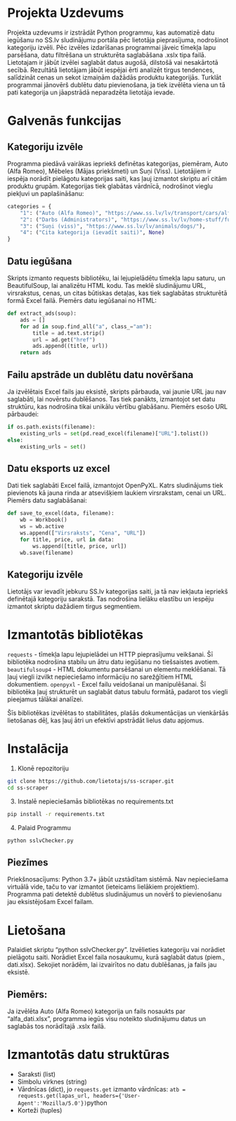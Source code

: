 # Projekta Uzdevums

Projekta uzdevums ir izstrādāt Python programmu, kas automatizē datu iegūšanu no SS.lv sludinājumu portāla pēc lietotāja pieprasījuma, nodrošinot kategoriju izvēli. Pēc izvēles izdarīšanas programmai jāveic tīmekļa lapu parsēšana, datu filtrēšana un strukturēta saglabāšana .xslx tipa failā. Lietotajam ir jābūt izvēlei saglabāt datus augošā, dilstošā vai nesakārtotā secībā. Rezultātā lietotājam jābūt iespējai ērti analizēt tirgus tendences, salīdzināt cenas un sekot izmaiņām dažādās produktu kategorijās. Turklāt programmai jānovērš dublētu datu pievienošana, ja tiek izvēlēta viena un tā pati kategorija un jāapstrādā neparadzēta lietotāja ievade.

# Galvenās funkcijas
## Kategoriju izvēle

Programma piedāvā vairākas iepriekš definētas kategorijas, piemēram, Auto (Alfa Romeo), Mēbeles (Mājas priekšmeti) un Suņi (Viss).
Lietotājiem ir iespēja norādīt pielāgotu kategorijas saiti, kas ļauj izmantot skriptu arī citām produktu grupām.
Kategorijas tiek glabātas vārdnīcā, nodrošinot vieglu piekļuvi un paplašināšanu:
``` python
categories = {
    "1": ("Auto (Alfa Romeo)", "https://www.ss.lv/lv/transport/cars/alfa-romeo/"),
    "2": ("Darbs (Administrators)", "https://www.ss.lv/lv/home-stuff/furniture/"),
    "3": ("Suņi (viss)", "https://www.ss.lv/lv/animals/dogs/"),
    "4": ("Cita kategorija (ievadīt saiti)", None)
}
```

## Datu iegūšana
Skripts izmanto requests bibliotēku, lai lejupielādētu tīmekļa lapu saturu, un BeautifulSoup, lai analizētu HTML kodu.
Tas meklē sludinājumu URL, virsrakstus, cenas, un citas būtiskas detaļas, kas tiek saglabātas strukturētā formā Excel failā.
Piemērs datu iegūšanai no HTML:
``` python
def extract_ads(soup):
    ads = []
    for ad in soup.find_all("a", class_="am"):
        title = ad.text.strip()
        url = ad.get("href")
        ads.append((title, url))
    return ads
```

## Failu apstrāde un dublētu datu novēršana

Ja izvēlētais Excel fails jau eksistē, skripts pārbauda, vai jaunie URL jau nav saglabāti, lai novērstu dublēšanos.
Tas tiek panākts, izmantojot set datu struktūru, kas nodrošina tikai unikālu vērtību glabāšanu.
Piemērs esošo URL pārbaudei:
``` python
if os.path.exists(filename):
    existing_urls = set(pd.read_excel(filename)["URL"].tolist())
else:
    existing_urls = set()
```

## Datu eksports uz excel
Dati tiek saglabāti Excel failā, izmantojot OpenPyXL.
Katrs sludinājums tiek pievienots kā jauna rinda ar atsevišķiem laukiem virsrakstam, cenai un URL.
Piemērs datu saglabāšanai:
``` python
def save_to_excel(data, filename):
    wb = Workbook()
    ws = wb.active
    ws.append(["Virsraksts", "Cena", "URL"])
    for title, price, url in data:
        ws.append([title, price, url])
    wb.save(filename)
```
## Kategoriju izvēle
Lietotājs var ievadīt jebkuru SS.lv kategorijas saiti, ja tā nav iekļauta iepriekš definētajā kategoriju sarakstā.
Tas nodrošina lielāku elastību un iespēju izmantot skriptu dažādiem tirgus segmentiem.

# Izmantotās bibliotēkas

```requests``` - tīmekļa lapu lejupielādei un HTTP pieprasījumu veikšanai. Šī bibliotēka nodrošina stabilu un ātru datu iegūšanu no tiešsaistes avotiem.
```beautifulsoup4``` - HTML dokumentu parsēšanai un elementu meklēšanai. Tā ļauj viegli izvilkt nepieciešamo informāciju no sarežģītiem HTML dokumentiem.
```openpyxl``` - Excel failu veidošanai un manipulēšanai. Šī bibliotēka ļauj strukturēt un saglabāt datus tabulu formātā, padarot tos viegli pieejamus tālākai analīzei.

Šīs bibliotēkas izvēlētas to stabilitātes, plašās dokumentācijas un vienkāršās lietošanas dēļ, kas ļauj ātri un efektīvi apstrādāt lielus datu apjomus.

# Instalācija
1. Klonē repozitoriju
``` bash
git clone https://github.com/lietotajs/ss-scraper.git
cd ss-scraper
```

3. Instalē nepieciešamās bibliotēkas no requirements.txt
``` bash
pip install -r requirements.txt
```
4. Palaid Programmu
``` bash
python sslvChecker.py
```

## Piezīmes
Priekšnosacījums: Python 3.7+ jābūt uzstādītam sistēmā.
Nav nepieciešama virtuālā vide, taču to var izmantot (ieteicams lielākiem projektiem).
Programma pati detektē dublētus sludinājumus un novērš to pievienošanu jau eksistējošam Excel failam.

# Lietošana

Palaidiet skriptu “python sslvChecker.py”.
Izvēlieties kategoriju vai norādiet pielāgotu saiti.
Norādiet Excel faila nosaukumu, kurā saglabāt datus (piem., dati.xlsx).
Sekojiet norādēm, lai izvairītos no datu dublēšanas, ja fails jau eksistē.

## Piemērs:
Ja izvēlēta Auto (Alfa Romeo) kategorija un fails nosaukts par “alfa_dati.xlsx”, programma iegūs visu noteikto sludinājumu datus un saglabās tos norādītajā .xslx failā.

# Izmantotās datu struktūras
* Saraksti (list)
* Simbolu virknes (string)
* Vārdnīcas (dict), jo ```requests.get``` izmanto vārdnīcas: ```atb = requests.get(lapas_url, headers={'User-Agent':'Mozilla/5.0'})```python
* Korteži (tuples)

